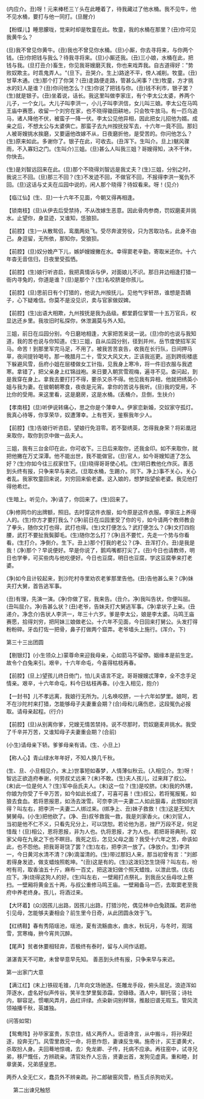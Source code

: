 <!-- { "loadSidebar": true } -->
(内应介。丑)呀！元来棒柸三丫头在此睡着了，待我藏过了他水桶。我不见牛，他不见水桶，要打与他一同打。(旦醒介)

【粉蝶儿】睡思朦咙，觉来时却是牧童在此。牧童，我的水桶在那里？(丑)你可见我黄牛么？

(旦)我不曾见你黄牛。(丑)我也不曾见你水桶。(旦)小厮，你去寻将来，与你两个钱。(丑)你把钱与我么？待我寻将来。(旦)小厮还我。(丑)三小娘，水桶在此，把钱与我。(旦打丑介)畜生，你见我哥嫂磨灭我，你也来戏弄我。自古道得好："势败奴欺主。时乖鬼弄人。"(旦下。丑哭介。生上)路途不平，傍人减削。牧童。(丑)甘草木通。(生)那个打了你哭？(丑)走路便走路，管甚么闲事？(生)牧童，方才挑水的妇人是谁？(丑)你问他怎么？(生)你说了把钱与你。(丑)钱不利市，银子罢？(生)就是银子。(丑)坐着说，话长。我这里叫做李家庄，有个李太公太婆，养两个儿子，一个女儿。大儿子叫李洪一，小儿子叫李洪信，女儿叫三娘。李太公在马鸣王庙中赛愿，收留一个刘穷在家，也不晓得锄田耕地，只会牧牛放马。有一匹乌追马，诸人降他不伏，被蛮子一降一伏。李太公见他异相，因此把女儿招他为婿。成亲之后，不想太公与太婆俱亡。那蛮子去九州按抚投军去，十六年一竟不回。那妇人被哥嫂挑水挨磨，又要逼他改嫁不从，日夜磨折他，是受苦的。你问他怎么？(生)原来如此。多谢你了。银子在此，可收去。(丑浑下。生叫介。旦上)魃风骤雨，不入寡妇之门。(生叫介)三姐。(旦)甚么人叫我三姐？哥嫂得知，决不干休，你快去。

(生)是刘智远回来在此。(旦)那个不晓得刘智远是我丈夫？(生)三姐，分别之时，我说三不回。(旦)那三不回？(生)不发迹不回，不做官不回，不报得李洪一冤仇不回。(旦)这话与丈夫在瓜园中说的，闲人那个晓得？待奴看来。呀！(见介)

【临江仙】(生、旦)一十六年不见面，今朝又得再相逢。

【锁南枝】(旦)从伊去后受禁持，不从改嫁生恶意。因此骨肉参商，罚奴磨麦并挑水。止望你，身显迹，又谁知，恁狼狈。

【前腔】(生)一从散鸳侣，鸾凰两处飞。受尽奔波劳役，只为苦取功名，此身不由己。身逗留，无所依，那知你，受狼狈。

【前腔】(旦)奴分娩产下儿，嫉妒嫂嫂撇在水。幸得窦老辛勤，寄取米还你。十六年杳无音信归，日夜里受孤恓。

【前腔】(生)娘行听咨启，我把真情诉与伊，对面娘儿不识。那日井边相逢打猎一衙内寻兔的，你道是谁？(旦)是那个？(生)名咬脐是你孩儿。

【前腔】(旦)思前日有个打猎的，他说九州按抚儿。见他气宇轩昂，谁想是吾嫡子，心下疑难信。你莫不是没见识，卖与官家做奴婢。

【前腔】(生)出语大相欺，九州按抚是我为品级。都堂爵位掌管一十五万官兵，权显达还乡里。我妆旧时私探你，休泄漏莫与外人知。

三姐，前日在瓜园分别，今日磨地相逢，大家把苦来说一说。(旦)你的也说与我知道，我的苦也说与你知道。(生)三姐，自从瓜园分别，径到并州，岳节度使招军买马。命苦！到那里军完马足，不用了。被我苦苦哀告，收我在长行队，日间押马草，夜间提铃喝号。那一晚腊月二十，雪又大风又大，正该我巡更。巡到跨街楼底下躲避风雪，岳府小姐在层楼做女工针指，见我身上寒冷，将一件旧衣服与我遮寒。拿错了，把父亲身上红锦战袍。来日要入朝赏雪观梅，遍寻不见。查问起，到是我穿在身上。拿我去要打打不得，要杀又杀不得。他见我有异相，他就把绣英小姐与我为妻。在彼朝朝寒食，夜夜是元宵。拿你的苦说与我听。(旦)我的受用，不比你的受用。来这里看，这是磨房，这是水桶。(丢桶介。旦倒，生扶介)

【孝南枝】(旦)听伊说转痛心，思之你是个薄幸人。伊家恋新婚，交奴家守孤灯。我真心待等，你享荣华，奴遭薄幸。上有苍天，鉴察我年少人。

【前腔】(生)告娘行听咨启，望娘行免泪零。若不娶绣英，怎得我身荣？将彩凰冠来取你，取你到京中做一品夫人。

三姐，我有三台金印在此，你可收下。三日后来取你，还我金印。如不来取你，就把他撇在万丈深潭。他不能出世，我不能做官。(旦)官人，如今哥嫂知道了怎么好？(生)你如今往三叔家住下。(旦)晓得哥哥使心机。(生)明日教他化作灰。善恶到头终有报，只争来早与来迟。(旦取水桶，生踢介。同下。净上)事不关心，关心者乱。我家牧童回来说，刘穷回来偷老婆。这入娘的，想梦指望偷老婆。我见他打得他希烂。

(生暗上。听见介。净)请了，你回来了。(生)回来了。

(净)修网巾的出牌额，照旧。去时穿这件衣服，如今原是这件衣服。李家庄上养得人的。(生)你方才要打我么？(净)前日在瓜园里受了你的亏，如今请两个教师教会了拳头，随你文打也得，武打也得。(生)文打便怎么？武打便怎么？(净)文打四抱腰，武打不要扯我鬓脚毛。(生)随你怎么打？(净)且不要忙，先走一个势与你看看。(生打介。净倒介。生下。丑上)那个打我的老公？(净、丑浑打介。丑)是我是我！(净)那个？早说便好。早是你说了，鹅鸡嘴都打尖了。(丑)今日也请教师，明日也学拳，可买些肉与他吃便好。今日也豆腐，明日也豆腐，学这豆腐拳来打老婆。

(净)如今且计较起来，到沙陀村寺里劝农老爹那里告他。(丑)告他甚么来？(净)妹夫打大舅，首告逃军事。

(丑)有理，先演一演。(净)你做了官，我来告。(丑介。净)我叫告状，你便叫屈。(丑叫屈介。净)告甚么状？(丑)老爷，告妹夫打大舅逃军事。(净)拿状子上来。(丑递介。净念介)告状人李洪一，年三十六岁。爹是李太公，娘是李太婆。马鸣王庙赛愿，拾得刘穷，把阿妹三娘做老公。十六年不见面，今日回来打舅公。头发打得粉粉碎。牙齿打佐一把骨，鼻子打做两个窟弄。老爷墙头上施行。(浑介。下)

第三十三出团圆

【剔银灯】(小生领众上)蒙尊命来迎我母亲，心如箭马不留停。姻缘本是前生定。故令个白兔来引。艰辛，十六年命屯，今喜得枯枝再春。

【前腔】(旦上)望孩儿终日倚门，怕儿夫语言不定。哥哥嫂嫂忒薄幸，全不念手足情亲。艰辛，十六年命屯，料今日枯枝再春。(小生入相见，抱介)

【一封书】儿不孝远离，我娘行无所为。儿名唤咬脐，一十六年如梦里。娘呵，若不在沙陀村来打猎，怎能够母子夫妻重会期？(合)母和儿痛伤悲，这段冤仇必报取。请母亲起程。(行介)

【前腔】(旦)从别离你爹，兄嫂无情苦禁持。说不尽那时，罚奴磨麦井挑水。我受了千辛并万苦，又谁知母子夫妻重会期？(合前)

(小生)请母亲下轿。爹爹母亲有请。(生、小旦上)

【称人心】青山绿水年年好，不知人换几千秋。

(生、旦、小旦相见介。末上)世事短如春梦，人情薄似秋云。(入相见介。生)呀！智远正欲造府奉谢，何劳叔丈远来？(末)不敢。(生)夫人孩儿，过来拜了叔公。(末)此一位是何人？(生)军中岳氏夫人。(末)这一位？(生)是咬脐。(末)我的外甥，你娘为你受了千辛万苦，如今如此长成了，可喜可喜！(生)叔公，若将冤报冤，如狼去食血。若将恩报恩，如汤去泼雪。可奈李洪一夫妻二人如此狠毒，此恨如何消得？叫左右，把李洪一夫妻二人绑过来。(绑净上、丑)妹子救救！(生)这是无知大舅舅母。(小生)把他砍了。(净、丑)叔爷救我一救，我是刘家香火。(末)刘官人，当初是他不仁不义，只看先兄分上，可以饶恕。若论他为恶，挫尸万段不足，何足惜哉！(旦)相公，恩将恩报，非为人也。仇将恩报，才为人也。若把哥哥典刑，奴家父母在九泉之下也不瞑目。我死之后，怎见父母之面？我受十六年之苦，命该如此，也不怨他。把我哥哥饶了罢？(生)左右，把李洪一放了。(净放介。生)李洪一，今日黄河水清不清？(净)滴溜清的。(生)带过那妇人来，那当初曾有言："刘郎若得身发迹，做支蜡烛照乾坤。"(丑)这是有的。(生)这泼妇怎生饶得？叫左右，吩咐有司，取香油五十斤，麻布一百丈，把这泼妇做个照天蜡烛，以泄此恨。(左右应下。净)烧得这狗人的好。(生)叫左右，一壁厢打点祭礼，到我岳父岳母坟上祭扫。一壁厢将黄金五十两，与叔公重修马鸣王庙。一壁厢备马一匹，去取窦老至我府中养老终身。孩儿，将酒过来。

【大环着】(众)因孩儿出路，因孩儿出路，打猎沙陀，偶见林中白兔跷蹊。若非他引见母，怎能够夫妻相会？前生里今日奇，从此团圆永效于飞。

【红绣鞋】春有秀陌瑶池，瑶池，夏有流觞曲水，曲水，秋玩月，与冬时，观瑞雪，赏寒梅，拚今宵共沉醉。

【尾声】贫者休要相轻弃，否极终有泰时，留与人间作话题。

湛湛青天不可欺，未曾举意早先知。
善恶到头终有报，只争来早与来迟。
　

第一出家门大意

【满江红】(末上)铁砚毛锥，几年向文场驰逐。任雕龙手段，俯头屈足。浪迹浑如萍逐水，虚名好似声传谷。笑半生梦里鬓添霜，空碌碌。酒人中，聊托宿；诗社内，聊容足。惯嘲风弄月，品红评绿。点染新词别样锦，推敲旧谱无瑕玉。管风流领袖播千秋，英雄独。

(问答如常)

【鸳鸯阵】孙毕家富贵，东京住，结义两乔人。诳语谗言，从中搬斗，将孙荣赶逐，投奔无门。风雪里救兄一命，将恩作怨，妻谏反生嗔。施奇计，买王婆黄犬，杀取扮人身。夫回蓦地惊魂，去冫免龙卿、子传，托病不应承。再往窑中，试寻兄弟，移尸慨任，方辨疏亲。清官处乔人忘告，贤妻出首，发狗见虚真。重和睦，封章褒美，兄弟感皇恩。

两乔人全无仁义，蠢员外不辨亲疏。孙二郎破窑风雪，杨玉贞杀狗劝天。

　
第二出谏兄触怒

